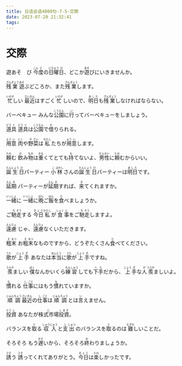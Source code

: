 ```yaml
---
title: 日语会语4000句-7-5-交際
date: 2023-07-20 21:32:41
tags:
---
```


# 交際

遊あそ　び
<ruby>今<rt>こん</rt>度<rt>ど</rt>の<rt></rt>日<rt>にち</rt>曜<rt>よう</rt>日<rt>び</rt>、どこか<rt></rt>遊<rt>あそ</rt>びにいきませんか。</ruby>

<ruby>残<rt>ざん</rt>業<rt>ぎょう</rt></ruby>
<ruby>遊<rt>あそ</rt>ぶどころか、また<rt></rt>残<rt>ざん</rt>業<rt>ぎょう</rt>します。</ruby>

<ruby>忙<rt>いそが</rt>しい</ruby>
<ruby>最<rt>さい</rt>近<rt>きん</rt>はすごく<rt></rt>忙<rt>いそが</rt>しいので、<rt></rt>明日<rt>あした</rt>も<rt></rt>残<rt>ざん</rt>業<rt>ぎょう</rt>しなければならない。</ruby>

<ruby>バーベキュー</ruby>
<ruby>みんな<rt></rt>公<rt>こう</rt>園<rt>えん</rt>に<rt></rt>行<rt>い</rt>ってバーベキューをしましょう。</ruby>

<ruby>道<rt>どう</rt>具<rt>ぐ</rt></ruby>
<ruby>道<rt>どう</rt>具<rt>ぐ</rt>は<rt></rt>公<rt>こう</rt>園<rt>えん</rt>で<rt></rt>借<rt>か</rt>りられる。</ruby>

<ruby>用<rt>よう</rt>意<rt>い</rt></ruby>
<ruby>肉<rt>にく</rt>や<rt></rt>野<rt>や</rt>菜<rt>さい</rt>は<rt></rt>私<rt>わたし</rt>たちが<rt></rt>用<rt>よう</rt>意<rt>い</rt>します。</ruby>

<ruby>頼<rt>たの</rt>む</ruby>
<ruby>飲<rt>の</rt>み<rt></rt>物<rt>もの</rt>は<rt></rt>重<rt>おも</rt>くてとても<rt></rt>持<rt>も</rt>てないよ、<rt></rt>男<rt>だん</rt>性<rt>せい</rt>に<rt></rt>頼<rt>たの</rt>むからいい。</ruby>

<ruby>誕<rt>たん</rt>生<rt>じょう</rt>日<rt>び</rt>パーティー</ruby>
<ruby>小<rt>こ</rt>林<rt>ばやし</rt>さんの<rt></rt>誕<rt>たん</rt>生<rt>じょう</rt>日<rt>び</rt>パーティーは<rt></rt>明日<rt>あした</rt>です。</ruby>

<ruby>延<rt>えん</rt>期<rt>き</rt></ruby>
<ruby>パーティーが<rt></rt>延<rt>えん</rt>期<rt>き</rt>すれば、<rt></rt>来<rt>き</rt>てくれますか。</ruby>

<ruby>一<rt>いっ</rt>緒<rt>しょ</rt>に</ruby>
<ruby>一<rt>いっ</rt>緒<rt>しょ</rt>に<rt></rt>晩<rt>ばん</rt>ご<rt></rt>飯<rt>はん</rt>を<rt></rt>食<rt>た</rt>べましょうか。</ruby>

<ruby>ご<rt></rt>馳<rt>ち</rt>走<rt>そう</rt>する</ruby>
<ruby>今日<rt>きょう</rt>私<rt>わたし</rt>が<rt></rt>食<rt>しょく</rt>事<rt>じ</rt>をご<rt></rt>馳<rt>ち</rt>走<rt>そう</rt>しますよ。</ruby>

<ruby>遠<rt>えん</rt>慮<rt>りょ</rt></ruby>
<ruby>じゃ、<rt></rt>遠<rt>えん</rt>慮<rt>りょ</rt>なくいただきます。</ruby>

<ruby>粗<rt>そ</rt>末<rt>まつ</rt></ruby>
<ruby>お<rt></rt>粗<rt>そ</rt>末<rt>まつ</rt>なものですから、どうぞたくさん<rt></rt>食<rt>た</rt>べてください。</ruby>

<ruby>歌<rt>うた</rt>が<rt></rt>上<rt>じょう</rt>手<rt>ず</rt></ruby>
<ruby>あなたは<rt></rt>本<rt>ほん</rt>当<rt>とう</rt>に<rt></rt>歌<rt>うた</rt>が<rt></rt>上<rt>じょう</rt>手<rt>ず</rt>ですね。</ruby>

<ruby>羨<rt>うらや</rt>ましい</ruby>
<ruby>僕<rt>ぼく</rt>なんかいくら<rt></rt>練<rt>れん</rt>習<rt>しゅう</rt>しても<rt></rt>下<rt>へ</rt>手<rt>た</rt>だから、<rt></rt>上<rt>じょう</rt>手<rt>ず</rt>な<rt></rt>人<rt>が</rt>羨<rt>うらや</rt>ましいよ。</ruby>

<ruby>慣<rt>な</rt>れる</ruby>
<ruby>仕<rt>し</rt>事<rt>ごと</rt>にはもう<rt></rt>慣<rt>な</rt>れていますか。</ruby>

<ruby>順<rt>じゅん</rt>調<rt>ちょう</rt></ruby>
<ruby>最<rt>さい</rt>近<rt>きん</rt>の<rt></rt>仕<rt>し</rt>事<rt>ごと</rt>は<rt></rt>順<rt>じゅん</rt>調<rt>ちょう</rt>とは<rt></rt>言<rt>い</rt>えません。</ruby>

<ruby>投<rt>とう</rt>資<rt>し</rt></ruby>
<ruby>あなたが<rt></rt>株式市場<rt>に</rt>投資<rt>します</rt>。</ruby>

<ruby>バランスを<rt></rt>取<rt>と</rt>る</ruby>
<ruby>収<rt>しゅう</rt>入<rt>にゅう</rt>と<rt></rt>支<rt>し</rt>出<rt>しゅつ</rt>のバランスを<rt></rt>取<rt>と</rt>るのは<rt></rt>難<rt>むずか</rt>しいことだ。</ruby>

<ruby>そろそろ</ruby>
<ruby>もう<rt></rt>遅<rt>おそ</rt>いから、そろそろ<rt></rt>終<rt>お</rt>わりましょうか。</ruby>

<ruby>誘<rt>さそ</rt>う</ruby>
<ruby>誘<rt>さそ</rt>ってくれてありがとう。<rt></rt>今日<rt>きょう</rt>は<rt></rt>楽<rt>たの</rt>しかったです。</ruby>

